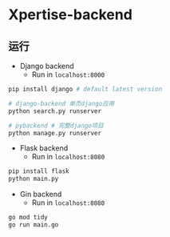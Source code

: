 # Xpertise-backend

## 运行

- Django backend
  - Run in `localhost:8000`

```bash
pip install django # default latest version

# django-backend 单页django应用
python search.py runserver

# pybackend # 完整django项目
python manage.py runserver
```

- Flask backend
  - Run in `localhost:8080`

```bash
pip install flask
python main.py
```

- Gin backend
  - Run in `localhost:8080`

```bash
go mod tidy
go run main.go
```